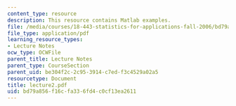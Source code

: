 ```yaml
---
content_type: resource
description: This resource contains Matlab examples.
file: /media/courses/18-443-statistics-for-applications-fall-2006/bd79a856f16cfa336fd4c0cf13ea2611_lecture2.pdf
file_type: application/pdf
learning_resource_types:
- Lecture Notes
ocw_type: OCWFile
parent_title: Lecture Notes
parent_type: CourseSection
parent_uid: be304f2c-2c95-3914-c7ed-f3c4529a02a5
resourcetype: Document
title: lecture2.pdf
uid: bd79a856-f16c-fa33-6fd4-c0cf13ea2611
---
```

